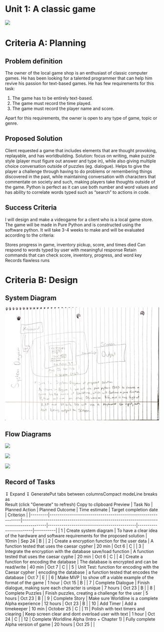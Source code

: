 # Unit 1: A classic game 
![](game.gif)

# Criteria A: Planning

## Problem definition

The owner of the local game shop is an enthusiast of classic computer games. He has been looking for a talented programmer that can help him revive his passion for text-based games. He has few requirements for this task:

1. The game has to be entirely text-based.
2. The game must record the time played.
3. The game must record the player name and score.

Apart for this requirements, the owner is open to any type of game, topic or genre.

## Proposed Solution

Client requested a game that includes elements that are thought provoking, replayable, and has worldbuilding. Solution: focus on writing, make puzzle style (player must figure out answer and type in), while also giving multiple choice conversation outside of puzzles (eg. dialogue). Helps to give the player a challenge through having to do problems or remembering things discovered in the past, while maintaining conversation with characters that commentate on society and such, making players take thoughts outside of the game. Python is perfect as it can use both number and word values and has ability to correlate words typed such as “search” to actions in code.

## Success Criteria

I will design and make a videogame for a client who is a local game store. The game will be made in  Pure Python and is constructed using the software python. It will take  3-4 weeks to make and will be evaluated according to the criteria:


Stores progress in game, inventory pickup, score, and times died
Can respond to words typed by user with meaningful response
Retain commands that can check score, inventory, progress, and word key
Records flawless runs

# Criteria B: Design

## System Diagram
![](Screenshot.png)
## Flow Diagrams
![](IMG_0331.jpg)

![](IMG_0332.jpg)

![](IMG_0333.jpg)
## Record of Tasks
↧ Expand ↧
 GeneratePut tabs between columnsCompact modeLine breaks as <br>
Result (click "Generate" to refresh) Copy to clipboard  Preview
| Task No | Planned Action                                                | Planned Outcome                                                                          | Time estimate                               | Target completion date | Criterion |
|---------|---------------------------------------------------------------|------------------------------------------------------------------------------------------|---------------------------------------------|------------------------|-----------|
| 1       | Create system diagram                                         | To have a clear idea of the hardware and software requirements for the proposed solution | 10min                                       | Sep 24                 | B         |
| 2       | Create a encryption function for the user data                | A function tested that uses the caesar cypher                                            | 20 min                                      | Oct 6                  | C         |
| 3       | Integrate the encryption with the database save/load function | A function tested that uses the caesar cyphe                                             | 20 min                                      | Oct 6                  | C         |
| 4       | Create a function for encoding the database                   | The database is encrypted and can be read/write                                          | 40 min                                      | Oct 7                  | C         |
| 5       | Unit Test: function for encoding with the Caesar cypher       |  encoding the database                                                                   | a function tested that encodes the database | Oct 7                  | E         |
| 6       | Make MVP                                                      | to show off a viable example of the format of the game                                   | 1 hour                                      | Oct 15                 | B         |
| 7       | Complete Dialogue                                             | Finish dialogue, making sure each character is unique                                    | 7 hours                                     | Oct 23                 | B         |
| 8       | Complete Puzzles                                              | Finish puzzles, creating a challenge for the user                                        | 5 hours                                     | Oct 23                 | B         |
| 9       | Complete Story                                                | Make sure Worldline is a complete Alpha experience                                       | 12 hours                                    | Oct 23                 | B         |
| 10      | Add Timer                                                     | Add a timekeeper                                                                         | 10 min                                      | October 25             | C         |
| 11      | Polish with text timers and clearing                          | Keep screen clear and dont overload user with text                                       | 1 hour                                      | Oct 24                 | C         |
| 12      | Complete Worldline Alpha (Intro + Chapter 1)                  | Fully complete Alpha version of game                                                     | 20 hours                                    | Oct 25                 |           |
                                                                
